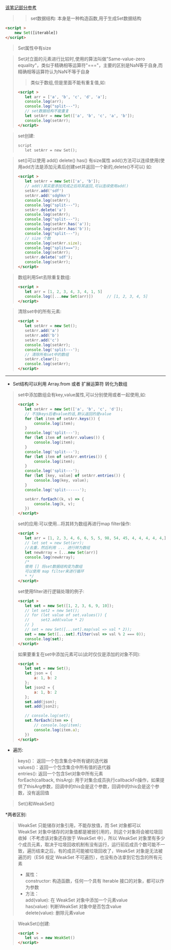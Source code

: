 
[该笔记部分参考](https://www.jianshu.com/p/4efa7675834c)

>>set数据结构: 本身是一种构造函数,用于生成Set数据结构
```html
<script >
    new Set([iterable])
</script>
```

>Set属性中有size

>Set对立面的元素进行比较时,使用的算法叫做"Same-value-zero equality"，类似于精确相等运算符"==="，主要的区别是NaN等于自身,而精确相等运算符认为NaN不等于自身
>>类似于数组,但是里面不能有重复值,如:
>```html
><script >
>    let arr = ['a', 'b', 'c', 'd', 'a'];
>    console.log(arr);
>    console.log("split---");
>    // set数据结构不能重复
>    let setArr = new Set(['a', 'b', 'c', 'a', 'b']);
>    console.log(setArr);
></script>
>```

>set创建:
>```html
>script
>    let setArr = new Set();
>```

>set()可以使用 add() delete() has() 有size属性
>add()方法可以连续使用(使用add方法是添加元素后创建set并返回一个新的,delete()不可以) 如:
>```html
><script >
>    let setArr = new Set(['a', 'b']);
>    // add()其实是添加完成之后将其返回,可以连续使用add()
>    setArr.add('sdf')
>    setArr.add('sdghkn')
>    console.log(setArr);
>    console.log("split---");
>    setArr.delete('a')
>    console.log(setArr);
>    console.log("split---");
>    console.log(setArr.has('a'));
>    console.log(setArr.has('b'));
>    console.log("split---");
>    // size 个数
>    console.log(setArr.size);
>    console.log("split===");
>    console.log(setArr);
>    setArr.delete('sdf');
>    console.log(setArr);
></script>
>```

>数组利用Set去除重复数组:
>```html
><script >
>    let arr = [1, 2, 3, 4, 3, 4, 1, 5]
>    console.log([...new Set(arr)])      // [1, 2, 3, 4, 5]
></script>
>```

>清除set中的所有元素:
>```html
><script >
>    let setArr = new Set();
>    setArr.add('a')
>    setArr.add('b')
>    setArr.add('c')
>    console.log(setArr);
>    console.log('split---');
>    // 清除所有set中的数组
>    setArr.clear();
>    console.log(setArr);
></script>
>```

---
* Set结构可以利用 Array.from 或者 扩展运算符 转化为数组

>set中添加数组会有key,value属性,可以分别使用或者一起使用,如:
>```html
><script >
>    let setArr = new Set(['a', 'b', 'c', 'd']);
>    // 不加keys后者value的话,默认返回的是value
>    for (let item of setArr.keys()) {
>        console.log(item);
>    }
>    console.log('split---');
>    for (let item of setArr.values()) {
>        console.log(item);
>    }
>    console.log('split---');
>    for (let item of setArr.entries()) {
>        console.log(item);
>    }
>    console.log('split---');
>    for (let [key, value] of setArr.entries()) {
>        console.log(key, value);
>    }
>    console.log('split------');
>
>    setArr.forEach((k, v) => {
>        console.log(k, v);
>    })
></script>
>```

>set的应用:可以使用...将其转为数组再进行map filter操作:
>```html
><script >
>    let arr = [1, 2, 3, 4, 6, 6, 5, 5, 98, 54, 45, 4, 4, 4, 4, 4,];
>    // let set = new Set(arr);
>    //去重，然后利用 ... 进行转为数组
>    let newArray = [...new Set(arr)]
>    console.log(newArray);
>    /*
>    使用 [] 将set数据结构变为数组
>    可以使用 map filter来进行循环
>    * */
></script>
>```
>set使用filter进行逻辑处理的例子:
>```html
><script >
>    let set = new Set([1, 2, 3, 6, 9, 10]);
>    // let set2 = new Set();
>    // for (let value of set.values()) {
>    //     set2.add(value * 2)
>    // }
>    // set = new Set([...set].map(val => val * 2));
>    set = new Set([...set].filter(val => val % 2 === 0));
>    console.log(set);
></script>
>```

>如果要重复在set中添加元素可以(此时仅仅是添加的对象不同):
>```html
><script >
>    let set = new Set();
>    let json = {
>        a: 1, b: 2
>    };
>    let json2 = {
>        a: 1, b: 2
>    };
>    set.add(json);
>    set.add(json2);
>
>    // console.log(set);
>    set.forEach(item => {
>        // console.log(item);
>        console.log(item.a);
>    })
></script>
>```

* 遍历:
>keys()： 返回一个包含集合中所有键的迭代器<br>
>values()：返回一个包含集合中所有值的迭代器<br>
>entries(): 返回一个包含Set对象中所有元素<br>
>forEach(callback, thisArg): 用于对集合成员执行callbackFn操作，如果提供了thisArg参数，回调中的this会是这个参数，回调中的this会是这个参数，没有返回值<br>
 

>Set()和WeakSet()

*两者区别:
>WeakSet 只能储存对象引用，不能存放值，而 Set 对象都可以<br>
>WeakSet 对象中储存的对象值都是被弱引用的，则这个对象将会被垃圾回收掉（不考虑该对象还存放于 WeakSet 中），所以 WeakSet 对象里有多少个成员元素，取决于垃圾回收机制有没有运行，运行前后成员个数可能不一致，遍历结束之后，有的成员可能被垃圾回收了，WeakSet 对象是无法被遍历的（ES6 规定 WeakSet 不可遍历），也没有办法拿到它包含的所有元素<br>
>* 属性：<br>
>constructor: 构造函数，任何一个具有 Iterable 接口的对象，都可以作为参数<br>
>* 方法：<br>
>add(value): 在 WeakSet 对象中添加一个元素value<br>
>has(value): 判断WeakSet 对象中是否包含value<br>
>delete(value): 删除元素value<br>

>WeakSet()创建:
>```html
><script >
>    let ws = new WeakSet()
></script>
>```



